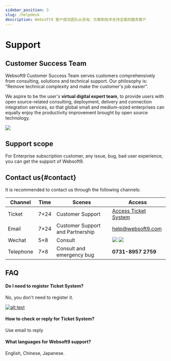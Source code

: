 ```yaml
---
sidebar_position: 3
slug: /helpdesk
description: Websoft9 客户成功团队从咨询、方案和技术支持全面的服务客户
---
```


# Support

## Customer Success Team

Websoft9 Customer Success Team serves customers comprehensively from consulting, solutions and technical support. Our philosophy is: "Remove technical complexity and make the customer's job easier".

We aspire to be the user's **virtual digital expert team**, to provide users with open source-related consulting, deployment, delivery and connection integration services, so that global small and medium-sized enterprises can equally enjoy the productivity improvement brought by open source technology. 

![](https://libs.websoft9.com/Websoft9/DocsPicture/zh/common/cst-websoft9.png)


## Support scope

For Enterprise subscription customer, any issue, bug, bad user experience, you can get the support of Websoft9.  

## Contact us{#contact}

It is recommended to contact us through the following channels:  
  
| Channel | Time | Scenes| Access|
| --- | --- | --- | --- |
| Ticket | 7×24 | Customer Support | [Access Ticket System](https://www.websoft9.com/en-US/ticket)|
| Email | 7×24 | Customer Support and Partnership | help@websoft9.com|
| Wechat | 5×8| Consult | ![](https://libs.websoft9.com/websites/zh/wx-lz.png) ![](https://libs.websoft9.com/websites/zh/wx-cdl.png) |
| Telephone | 7×8| Consult and emergency bug | **0731-8957 2759**|


## FAQ

#### Do I need to register Ticket System?

No, you don't need to register it.   

[![alt text](https://libs.websoft9.com/Websoft9/DocsPicture/zh/common/workorder-ui.png "title")](https://www.websoft9.com/en-US/ticket)

#### How to check or reply for Ticket System?

Use email to reply 

#### What languages for Websoft9 support?

English, Chinese, Japanese.
